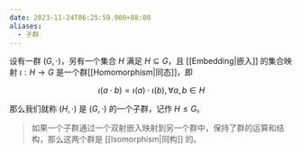```yaml
---
date: 2023-11-24T06:25:59.000+08:00
aliases:
  - 子群
---
```


设有一群 $(G, \cdot)$，另有一个集合 $H$ 满足 $H \subseteq G$，且 [[Embedding|嵌入]] 的集合映射 $\iota: H \to G$ 是一个群[[Homomorphism|同态]]，即

$$
\iota(a \cdot b) = \iota(a) \cdot \iota(b), \forall a, b \in H
$$

那么我们就称 $(H, \cdot)$ 是 $(G, \cdot)$ 的一个子群，记作 $H \leqslant G$。

> 如果一个子群通过一个双射嵌入映射到另一个群中，保持了群的运算和结构，那么这两个群是 [[Isomorphism|同构]] 的。
